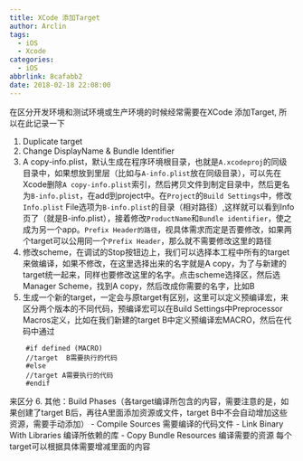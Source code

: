 ```yaml
---
title: XCode 添加Target
author: Arclin
tags:
  - iOS
  - Xcode
categories:
  - iOS
abbrlink: 8cafabb2
date: 2018-02-18 22:08:00
---
```

在区分开发环境和测试环境或生产环境的时候经常需要在XCode 添加Target, 所以在此记录一下

<!-- more -->

1. Duplicate target
2. Change DisplayName & Bundle Identifier
3. A copy-info.plist，默认生成在程序环境根目录，也就是`A.xcodeproj`的同级目录中，如果想放到里层（比如与`A-info.plist`放在同级目录），可以先在Xcode删除`A copy-info.plist`索引，然后拷贝文件到制定目录中，然后更名为`B-info.plist`，在add到project中。在`Project`的`Build Settings`中，修改`Info.plist` File选项为`B-info.plist`的目录（相对路径）,这样就可以看到Info页了（就是B-info.plist），接着修改`ProductName`和`Bundle identifier`，使之成为另一个app。`Prefix Header的路径`，视具体需求而定是否要修改，如果两个target可以公用同一个`Prefix Header`，那么就不需要修改这里的路径
4. 修改scheme，在调试的Stop按钮边上，我们可以选择本工程中所有的target来做编译，如果不修改，在这里选择出来的名字就是A copy，为了与新建的target统一起来，同样也要修改这里的名字。点击scheme选择区，然后选Manager Scheme，找到A copy，然后改成你需要的名字，比如B
5. 生成一个新的target，一定会与原target有区别，这里可以定义预编译宏，来区分两个版本的不同代码，预编译宏可以在Build Settings中Preprocessor Macros定义，比如在我们新建的target B中定义预编译宏MACRO，然后在代码中通过
```
	#if defined (MACRO)
	//target  B需要执行的代码
	#else
	//target A需要执行的代码
	#endif
```
来区分
6. 其他：Build Phases（各target编译所包含的内容，需要注意的是，如果创建了target B后，再往A里面添加资源或文件，target B中不会自动增加这些资源，需要手动添加）
	- Compile Sources
	需要编译的代码文件
	- Link Binary With Libraries
	编译所依赖的库
	- Copy Bundle Resources
	编译需要的资源
	每个target可以根据具体需要增减里面的内容
